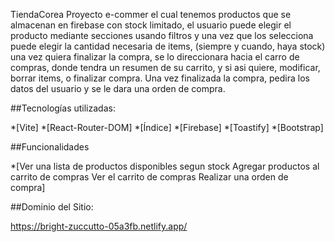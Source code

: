 TiendaCorea Proyecto e-commer el cual tenemos productos que se almacenan en firebase con stock limitado, el usuario puede elegir el producto mediante secciones usando filtros y una vez que los selecciona puede elegir la cantidad necesaria de items, (siempre y cuando, haya stock) una vez quiera finalizar la compra, se lo direccionara hacia el carro de compras, donde tendra un resumen de su carrito, y si asi quiere, modificar, borrar items, o finalizar compra. Una vez finalizada la compra, pedira los datos del usuario y se le dara una orden de compra.

##Tecnologías utilizadas:

*[Vite]
*[React-Router-DOM]
*[Índice]
*[Firebase]
*[Toastify]
*[Bootstrap]

##Funcionalidades

*[Ver una lista de productos disponibles segun stock Agregar productos al carrito de compras Ver el carrito de compras Realizar una orden de compra]

##Dominio del Sitio:

https://bright-zuccutto-05a3fb.netlify.app/
